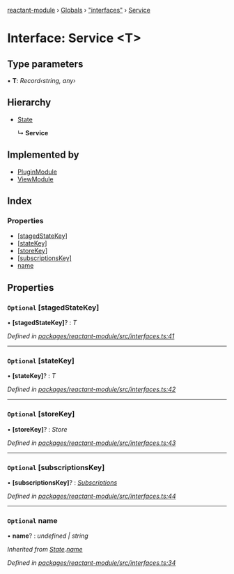 [reactant-module](../README.md) › [Globals](../globals.md) › ["interfaces"](../modules/_interfaces_.md) › [Service](_interfaces_.service.md)

# Interface: Service <**T**>

## Type parameters

▪ **T**: *Record‹string, any›*

## Hierarchy

* [State](_interfaces_.state.md)

  ↳ **Service**

## Implemented by

* [PluginModule](../classes/_core_plugin_.pluginmodule.md)
* [ViewModule](../classes/_core_view_.viewmodule.md)

## Index

### Properties

* [[stagedStateKey]](_interfaces_.service.md#optional-[stagedstatekey])
* [[stateKey]](_interfaces_.service.md#optional-[statekey])
* [[storeKey]](_interfaces_.service.md#optional-[storekey])
* [[subscriptionsKey]](_interfaces_.service.md#optional-[subscriptionskey])
* [name](_interfaces_.service.md#optional-name)

## Properties

### `Optional` [stagedStateKey]

• **[stagedStateKey]**? : *T*

*Defined in [packages/reactant-module/src/interfaces.ts:41](https://github.com/unadlib/reactant/blob/ecdc150/packages/reactant-module/src/interfaces.ts#L41)*

___

### `Optional` [stateKey]

• **[stateKey]**? : *T*

*Defined in [packages/reactant-module/src/interfaces.ts:42](https://github.com/unadlib/reactant/blob/ecdc150/packages/reactant-module/src/interfaces.ts#L42)*

___

### `Optional` [storeKey]

• **[storeKey]**? : *Store*

*Defined in [packages/reactant-module/src/interfaces.ts:43](https://github.com/unadlib/reactant/blob/ecdc150/packages/reactant-module/src/interfaces.ts#L43)*

___

### `Optional` [subscriptionsKey]

• **[subscriptionsKey]**? : *[Subscriptions](../modules/_interfaces_.md#subscriptions)*

*Defined in [packages/reactant-module/src/interfaces.ts:44](https://github.com/unadlib/reactant/blob/ecdc150/packages/reactant-module/src/interfaces.ts#L44)*

___

### `Optional` name

• **name**? : *undefined | string*

*Inherited from [State](_interfaces_.state.md).[name](_interfaces_.state.md#optional-name)*

*Defined in [packages/reactant-module/src/interfaces.ts:34](https://github.com/unadlib/reactant/blob/ecdc150/packages/reactant-module/src/interfaces.ts#L34)*

